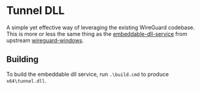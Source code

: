 # Tunnel DLL

A simple yet effective way of leveraging the existing WireGuard codebase. This is more or less the same thing as the [embeddable-dll-service](https://git.zx2c4.com/wireguard-windows/about/embeddable-dll-service/README.md) from upstream [wireguard-windows](https://git.zx2c4.com/wireguard-windows/about/).

## Building

To build the embeddable dll service, run `.\build.cmd` to produce `x64\tunnel.dll`.
